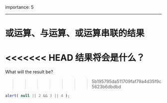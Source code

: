 importance: 5

---

# 或运算、与运算、或运算串联的结果

<<<<<<< HEAD
结果将会是什么？
=======
What will the result be?
>>>>>>> 5b195795da511709faf79a4d35f9c5623b6dbdbd

```js
alert( null || 2 && 3 || 4 );
```

